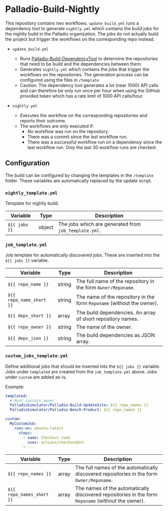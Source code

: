 # Palladio-Build-Nightly

This repository contains two workflows. `update_build.yml` runs a dependency tool to generate `nightly.yml` which contains the build jobs for the nightly build in the Palladio organization. The jobs do not actually build the project but trigger the workflows on the corresponding repo instead.

- `update_build.yml`

    + Runs [Palladio-Build-DependencyTool](https://github.com/PalladioSimulator/Palladio-Build-DependencyTool) to determine the repositories that need to be build and the dependencies between them.
    + Generates `nightly.yml` which contains the jobs that trigger the workflows on the repositories. The generation process can be configured using the files in `/template`
    + Caution: The dependency tool generates a lot (near 1000) API calls and can therefore be only run once per hour when using the GitHub provided token which has a rate limit of 1000 API calls/hour.

- `nightly.yml`

    + Executes the workflow on the corresponding repositories and reports their outcome.
    + The workflows are only executed if:
        * No workflow was run on the repository.
        * There was a commit since the last workflow run.
        * There was a successful workflow run on a dependency since the last workflow run. Only the last 30 workflow runs are checked.


## Configuration

The build can be configured by changing the templates in the `/template` folder. These variables are automatically replaced by the update script.

### `nightly_template.yml`

Template for nightly build.

| Variable | Type | Description |
|----------|------|-------------|
| `${{ jobs }}` | object | The jobs which are generated from `job_template.yml`. |

### `job_template.yml`

Job template for automatically discovered jobs. These are inserted into the `${{ jobs }}` variable.

| Variable | Type | Description |
|----------|------|-------------|
| `${{ repo_name }}` | string | The full name of the repository in the form `Owner/Reponame`. |
| `${{ repo_name_short }}` | string | The name of the repository in the form `Reponame` (without the owner). |
| `${{ deps_short }}` | array | The build dependencies. An array of short repository names. |
| `${{ repo_owner }}` | string | The name of the owner. |
| `${{ deps_json }}` | string | The build dependencies as JSON array. | 

### `custom_jobs_template.yml`

Define additional jobs that should be inserted into the `${{ jobs }}` variable. 
Jobs under `templated` are created from the `job_template.yml` above. Jobs under `custom` are added as-is.

Example:
```yml
templated:
  # Must contain owner
  PalladioSimulator/Palladio-Build-UpdateSite: ${{ repo_names }}
  PalladioSimulator/Palladio-Bench-Product: ${{ repo_names }}

custom:
  MyCustomJob:
    runs-on: ubuntu-latest
      steps:
        - name: Checkout Code
          uses: actions/checkout@v3
        - ...
```

| Variable | Type | Description |
|----------|------|-------------|
| `${{ repo_names }}` | array | The full names of the automatically discovered repositories in the form `Owner/Reponame`. |
| `${{ repo_names_short }}` | array | The names of the automatically discovered repositories in the form `Reponame` (without the owner). |
